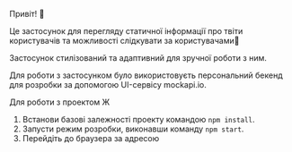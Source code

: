 Привіт! 👋

Це застоcунок для перегляду статичної інформації про твіти користувачів та
можливості слідкувати за користувачами🚀

Застосунок стилізований та адаптивний для зручної роботи з ним.

Для роботи з застосунком було використовуєть персональний бекенд для розробки за
допомогою UI-сервісу mockapi.io.

Для роботи з проектом Ж

1. Встанови базові залежності проекту командою `npm install`.
2. Запусти режим розробки, виконавши команду `npm start`.
3. Перейдіть до браузера за адресою

